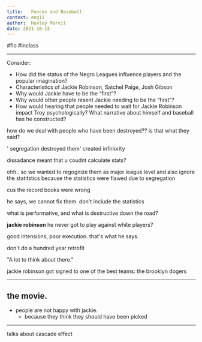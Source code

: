 ```yaml
---
title:   Fences and Baseball
context: eng11
author:  Huxley Marvit
date: 2021-10-15
---
```


#flo  #inclass 

***

Consider:
-   How did the status of the Negro Leagues influence players and the popular imagination?
-   Characteristics of Jackie Robinson, Satchel Paige, Josh Gibson
-   Why would Jackie have to be the “first”?
-   Why would other people resent Jackie needing to be the “first”?
-   How would hearing that people needed to wait for Jackie Robinson impact Troy psychologically? What narrative about himself and baseball has he constructed?




how do we deal with people who have been destroyed?? is that what they said?


' segregation destroyed them'
created infiriority

dissadance meant that u coudnt calculate stats?

ohh.. so we wanted to regognize them as major league level and also ignore the statitstics because the statistics were flawed due to segregation

cus the record books were wrong

he says, we cannot fix them. don't include the statistics

what is performative, and what is destructive down the road?

**jackie robinson**
he never got to play against white players?

good intensions, poor execution. that's what he says.

don't do a hundred year retrofit

"A lot to think about there."

jackie robinson got signed to one of the best teams: the brooklyn dogers

***
## the movie.

- people are not happy with jackie. 
	- because they think they should have been picked

***

talks about cascade effect






